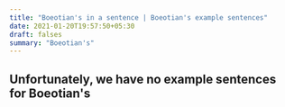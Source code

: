```yaml
---
title: "Boeotian's in a sentence | Boeotian's example sentences"
date: 2021-01-20T19:57:50+05:30
draft: falses
summary: "Boeotian's"
---
```

## Unfortunately, we have no example sentences for Boeotian's                 
